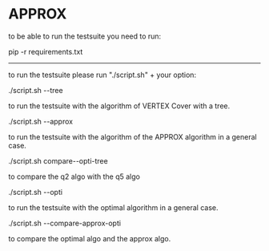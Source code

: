 # APPROX

to be able to run the testsuite you need to run:

pip -r requirements.txt

-----------------------------------------

to run the testsuite please run "./script.sh" + your option:

./script.sh --tree

to run the testsuite with the algorithm of VERTEX Cover with a tree.

./script.sh --approx

to run the testsuite with the algorithm of the APPROX algorithm in a general case.

./script.sh compare--opti-tree

to compare the q2 algo with the q5 algo

./script.sh --opti

to run the testsuite with the optimal algorithm in a general case.

./script.sh --compare-approx-opti

to compare the optimal algo and the approx algo.
